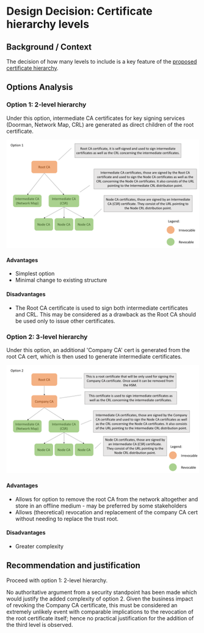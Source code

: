 Design Decision: Certificate hierarchy levels
============================================

## Background / Context

The decision of how many levels to include is a key feature of the [proposed certificate hierarchy](../design.md).

## Options Analysis

### Option 1: 2-level hierarchy

Under this option, intermediate CA certificates for key signing services (Doorman, Network Map, CRL) are generated as
direct children of the root certificate.

![Current](../images/option1.png)

#### Advantages

- Simplest option
- Minimal change to existing structure

#### Disadvantages

- The Root CA certificate is used to sign both intermediate certificates and CRL. This may be considered as a drawback
  as the Root CA should be used only to issue other certificates.

### Option 2: 3-level hierarchy

Under this option, an additional 'Company CA' cert is generated from the root CA cert, which is then used to generate
intermediate certificates.

![Current](../images/option2.png)

#### Advantages

- Allows for option to remove the root CA from the network altogether and store in an offline medium - may be preferred by some stakeholders
- Allows (theoretical) revocation and replacement of the company CA cert without needing to replace the trust root.

#### Disadvantages

- Greater complexity

## Recommendation and justification

Proceed with option 1: 2-level hierarchy.

No authoritative argument from a security standpoint has been made which would justify the added complexity of option 2.
Given the business impact of revoking the Company CA certificate, this must be considered an extremely unlikely event
with comparable implications to the revocation of the root certificate itself; hence no practical justification for the
addition of the third level is observed.